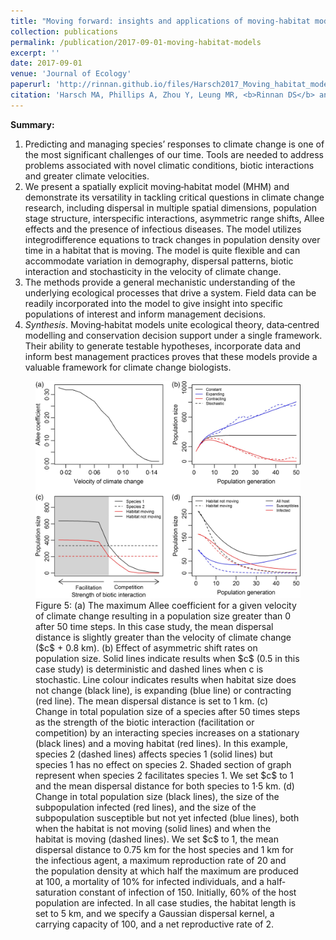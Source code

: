 ```yaml
---
title: "Moving forward: insights and applications of moving‐habitat models for climate change ecology"
collection: publications
permalink: /publication/2017-09-01-moving-habitat-models
excerpt: ''
date: 2017-09-01
venue: 'Journal of Ecology'
paperurl: 'http://rinnan.github.io/files/Harsch2017_Moving_habitat_models.pdf'
citation: 'Harsch MA, Phillips A, Zhou Y, Leung MR, <b>Rinnan DS</b> and Kot M (2017). "Moving forward: insights and applications of moving‐habitat models for climate change ecology." <i>Journal of Ecology</i>, 105(5), 1169-1181. https://doi.org/10.1111/1365-2745.12724'
---
```


<b>Summary:</b>

1. Predicting and managing species’ responses to climate change is one of the most significant challenges of our time. Tools are needed to address problems associated with novel climatic conditions, biotic interactions and greater climate velocities.
2. We present a spatially explicit moving‐habitat model (MHM) and demonstrate its versatility in tackling critical questions in climate change research, including dispersal in multiple spatial dimensions, population stage structure, interspecific interactions, asymmetric range shifts, Allee effects and the presence of infectious diseases. The model utilizes integrodifference equations to track changes in population density over time in a habitat that is moving. The model is quite flexible and can accommodate variation in demography, dispersal patterns, biotic interaction and stochasticity in the velocity of climate change.
3. The methods provide a general mechanistic understanding of the underlying ecological processes that drive a system. Field data can be readily incorporated into the model to give insight into specific populations of interest and inform management decisions.
4. <i>Synthesis</i>. Moving‐habitat models unite ecological theory, data‐centred modelling and conservation decision support under a single framework. Their ability to generate testable hypotheses, incorporate data and inform best management practices proves that these models provide a valuable framework for climate change biologists.

<figure>
  <img src="/images/moving-habitat-models.jpg" alt="Moving habitat models.">
  <figcaption>Figure 5: (a) The maximum Allee coefficient for a given velocity of climate change resulting in a population size greater than 0 after 50 time steps. In this case study, the mean dispersal distance is slightly greater than the velocity of climate change ($c$ + 0.8 km). (b) Effect of asymmetric shift rates on population size. Solid lines indicate results when $c$ (0.5 in this case study) is deterministic and dashed lines when c is stochastic. Line colour indicates results when habitat size does not change (black line), is expanding (blue line) or contracting (red line). The mean dispersal distance is set to 1 km. (c) Change in total population size of a species after 50 times steps as the strength of the biotic interaction (facilitation or competition) by an interacting species increases on a stationary (black lines) and a moving habitat (red lines). In this example, species 2 (dashed lines) affects species 1 (solid lines) but species 1 has no effect on species 2. Shaded section of graph represent when species 2 facilitates species 1. We set $c$ to 1 and the mean dispersal distance for both species to 1·5 km. (d) Change in total population size (black lines), the size of the subpopulation infected (red lines), and the size of the subpopulation susceptible but not yet infected (blue lines), both when the habitat is not moving (solid lines) and when the habitat is moving (dashed lines). We set $c$ to 1, the mean dispersal distance to 0.75 km for the host species and 1 km for the infectious agent, a maximum reproduction rate of 20 and the population density at which half the maximum are produced at 100, a mortality of 10% for infected individuals, and a half‐saturation constant of infection of 150. Initially, 60% of the host population are infected. In all case studies, the habitat length is set to 5 km, and we specify a Gaussian dispersal kernel, a carrying capacity of 100, and a net reproductive rate of 2.</figcaption>
</figure>